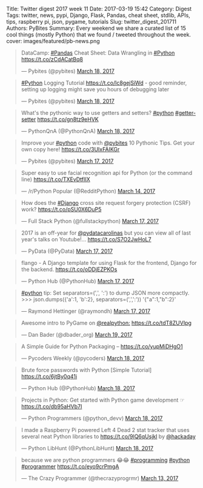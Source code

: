 Title: Twitter digest 2017 week 11
Date: 2017-03-19 15:42
Category: Digest
Tags: twitter, news, pypi, Django, Flask, Pandas, cheat sheet, stdlib, APIs, tips, raspberry pi, json, pygame, tutorials 
Slug: twitter_digest_201711
Authors: PyBites
Summary: Every weekend we share a curated list of 15 cool things (mostly Python) that we found / tweeted throughout the week.
cover: images/featured/pb-news.png

<blockquote class="twitter-tweet"><p>DataCamp: <a href="https://twitter.com/search/#Pandas" target="_blank">#Pandas</a> Cheat Sheet: Data Wrangling in <a href="https://twitter.com/search/#Python" target="_blank">#Python</a> <a href="https://t.co/zCdACatBq8" title="https://t.co/zCdACatBq8" target="_blank">https://t.co/zCdACatBq8</a></p>— Pybites (@pybites) <a href="https://twitter.com/pybites/status/843042724689432576" data-datetime="2017-03-18T10:13:43+00:00">March 18, 2017</a></blockquote>

<blockquote class="twitter-tweet"><p><a href="https://twitter.com/search/#Python" target="_blank">#Python</a> Logging Tutorial <a href="https://t.co/lc8gejSiWd" title="https://t.co/lc8gejSiWd" target="_blank">https://t.co/lc8gejSiWd</a> - good reminder, setting up logging might save you hours of debugging later</p>— Pybites (@pybites) <a href="https://twitter.com/pybites/status/843042970257555456" data-datetime="2017-03-18T10:14:41+00:00">March 18, 2017</a></blockquote>

<blockquote class="twitter-tweet"><p>What's the pythonic way to use getters and setters? <a href="https://twitter.com/search/#python" target="_blank">#python</a> <a href="https://twitter.com/search/#getter-setter" target="_blank">#getter-setter</a> <a href="https://t.co/gn8tz9eHVK" title="https://t.co/gn8tz9eHVK" target="_blank">https://t.co/gn8tz9eHVK</a></p>— PythonQnA (@PythonQnA) <a href="https://twitter.com/PythonQnA/status/843226507996790784" data-datetime="2017-03-18T22:24:00+00:00">March 18, 2017</a></blockquote>

<blockquote class="twitter-tweet"><p>Improve your <a href="https://twitter.com/search/#python" target="_blank">#python</a> code with <a href="https://twitter.com/@pybites" target="_blank">@pybites</a> 10 Pythonic Tips. Get your own copy here! <a href="https://t.co/3UIxFAIKGr" title="https://t.co/3UIxFAIKGr" target="_blank">https://t.co/3UIxFAIKGr</a></p>— Pybites (@pybites) <a href="https://twitter.com/pybites/status/842844930716393472" data-datetime="2017-03-17T21:07:45+00:00">March 17, 2017</a></blockquote>

<blockquote class="twitter-tweet"><p>Super easy to use facial recognition api for Python (or the command line) <a href="https://t.co/TXEvDtfIIX" title="https://t.co/TXEvDtfIIX" target="_blank">https://t.co/TXEvDtfIIX</a></p>— /r/Python Popular (@RedditPython) <a href="https://twitter.com/RedditPython/status/841514230100697088" data-datetime="2017-03-14T05:00:01+00:00">March 14, 2017</a></blockquote>

<blockquote class="twitter-tweet"><p>How does the <a href="https://twitter.com/search/#Django" target="_blank">#Django</a> cross site request forgery protection (CSRF) work? <a href="https://t.co/pSU0X6DuP5" title="https://t.co/pSU0X6DuP5" target="_blank">https://t.co/pSU0X6DuP5</a></p>— Full Stack Python (@fullstackpython) <a href="https://twitter.com/fullstackpython/status/842778034772107264" data-datetime="2017-03-17T16:41:56+00:00">March 17, 2017</a></blockquote>

<blockquote class="twitter-tweet"><p>2017 is an off-year for <a href="https://twitter.com/@pydatacarolinas" target="_blank">@pydatacarolinas</a> but you can view all of last year's talks on Youtube!… <a href="https://t.co/S7O2JwHoL7" title="https://t.co/S7O2JwHoL7" target="_blank">https://t.co/S7O2JwHoL7</a></p>— PyData (@PyData) <a href="https://twitter.com/PyData/status/842782676197281794" data-datetime="2017-03-17T17:00:22+00:00">March 17, 2017</a></blockquote>

<blockquote class="twitter-tweet"><p>flango - A Django template for using Flask for the frontend, Django for the backend. <a href="https://t.co/oDDjEZPKOs" title="https://t.co/oDDjEZPKOs" target="_blank">https://t.co/oDDjEZPKOs</a></p>— Python Hub (@PythonHub) <a href="https://twitter.com/PythonHub/status/842784227393507328" data-datetime="2017-03-17T17:06:32+00:00">March 17, 2017</a></blockquote>

<blockquote class="twitter-tweet"><p><a href="https://twitter.com/search/#python" target="_blank">#python</a> tip: Set separators=(',', ':') to dump JSON more compactly. &gt;&gt;&gt; json.dumps({'a':1, 'b':2}, separators=(',',':')) '{"a":1,"b":2}'</p>— Raymond Hettinger (@raymondh) <a href="https://twitter.com/raymondh/status/842777864193769472" data-datetime="2017-03-17T16:41:15+00:00">March 17, 2017</a></blockquote>

<blockquote class="twitter-tweet"><p>Awesome intro to PyGame on <a href="https://twitter.com/@realpython:" target="_blank">@realpython:</a> <a href="https://t.co/tdT8ZUVIpg" title="https://t.co/tdT8ZUVIpg" target="_blank">https://t.co/tdT8ZUVIpg</a></p>— Dan Bader (@dbader_org) <a href="https://twitter.com/dbader_org/status/843292694290071552" data-datetime="2017-03-19T02:47:00+00:00">March 19, 2017</a></blockquote>

<blockquote class="twitter-tweet"><p>A Simple Guide for Python Packaging – <a href="https://t.co/yupMiDHgO1" title="https://t.co/yupMiDHgO1" target="_blank">https://t.co/yupMiDHgO1</a></p>— Pycoders Weekly (@pycoders) <a href="https://twitter.com/pycoders/status/843168636667936768" data-datetime="2017-03-18T18:34:02+00:00">March 18, 2017</a></blockquote>

<blockquote class="twitter-tweet"><p>Brute force passwords with Python [Simple Tutorial] <a href="https://t.co/6jtBy0q41i" title="https://t.co/6jtBy0q41i" target="_blank">https://t.co/6jtBy0q41i</a></p>— Python Hub (@PythonHub) <a href="https://twitter.com/PythonHub/status/843206995251511296" data-datetime="2017-03-18T21:06:28+00:00">March 18, 2017</a></blockquote>

<blockquote class="twitter-tweet"><p>Projects in Python: Get started with Python game development ☞ <a href="https://t.co/db95aHVb7I" title="https://t.co/db95aHVb7I" target="_blank">https://t.co/db95aHVb7I</a></p>— Python Programmers (@python_devv) <a href="https://twitter.com/python_devv/status/842939433414549504" data-datetime="2017-03-18T03:23:16+00:00">March 18, 2017</a></blockquote>

<blockquote class="twitter-tweet"><p>I made a Raspberry Pi powered Left 4 Dead 2 stat tracker that uses several neat Python libraries to <a href="https://t.co/9lQ6qUsjkl" title="https://t.co/9lQ6qUsjkl" target="_blank">https://t.co/9lQ6qUsjkl</a> by <a href="https://twitter.com/@hackaday" target="_blank">@hackaday</a></p>— Python LibHunt (@PythonLibHunt) <a href="https://twitter.com/PythonLibHunt/status/842890124677464064" data-datetime="2017-03-18T00:07:20+00:00">March 18, 2017</a></blockquote>

<blockquote class="twitter-tweet"><p>because we are python programmers 😂😂 <a href="https://twitter.com/search/#programming" target="_blank">#programming</a> <a href="https://twitter.com/search/#python" target="_blank">#python</a> <a href="https://twitter.com/search/#programmer" target="_blank">#programmer</a> <a href="https://t.co/eyo9crPmgA" title="https://t.co/eyo9crPmgA" target="_blank">https://t.co/eyo9crPmgA</a></p>— The Crazy Programmer (@thecrazyprogrmr) <a href="https://twitter.com/thecrazyprogrmr/status/841308482020155394" data-datetime="2017-03-13T15:22:27+00:00">March 13, 2017</a></blockquote>

